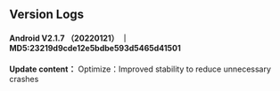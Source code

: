 ## Version Logs
####  Android  V2.1.7 （20220121） ｜ MD5:23219d9cde12e5bdbe593d5465d41501
**Update content：**
Optimize：Improved stability to reduce unnecessary crashes
